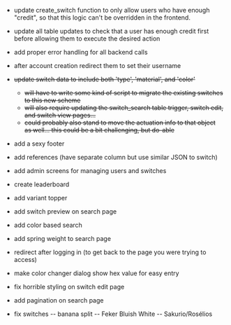 - update create_switch function to only allow users who have enough "credit", so that this logic can't be overridden in the frontend.
- update all table updates to check that a user has enough credit first before allowing them to execute the desired action
- add proper error handling for all backend calls
- after account creation redirect them to set their username
- ~~update switch data to include both 'type', 'material', and 'color'~~
    - ~~will have to write some kind of script to migrate the existing switches to this new scheme~~
    - ~~will also require updating the switch_search table trigger, switch edit, and switch view pages...~~
    - ~~could probably also stand to move the actuation info to that object as well...  this could be a bit challenging, but do-able~~
- add a sexy footer
- add references (have separate column but use similar JSON to switch)
- add admin screens for managing users and switches
- create leaderboard
- add variant topper
- add switch preview on search page
- add color based search
- add spring weight to search page
- redirect after logging in (to get back to the page you were trying to access)
- make color changer dialog show hex value for easy entry
- fix horrible styling on switch edit page
- add pagination on search page

- fix switches
-- banana split
-- Feker Bluish White
-- Sakurio/Rosélios